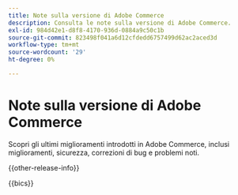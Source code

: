 ```yaml
---
title: Note sulla versione di Adobe Commerce
description: Consulta le note sulla versione di Adobe Commerce.
exl-id: 984d42e1-d8f8-4170-936d-0884a9c50c1b
source-git-commit: 823498f041a6d12cfdedd6757499d62ac2aced3d
workflow-type: tm+mt
source-wordcount: '29'
ht-degree: 0%

---
```


# Note sulla versione di Adobe Commerce

Scopri gli ultimi miglioramenti introdotti in Adobe Commerce, inclusi miglioramenti, sicurezza, correzioni di bug e problemi noti.

{{other-release-info}}

{{bics}}
